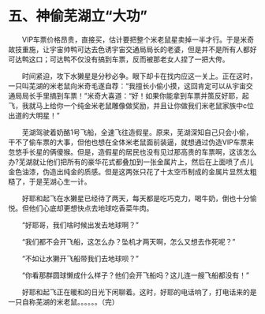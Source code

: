 # 五、神偷芜湖立“大功”
&emsp;&emsp;VIP车票价格昂贵，直接买，估计要把整个米老鼠星卖掉一半才行。于是米奇故技重施，让宇宙帅鸭可达去色诱宇宙交通局局长的老婆，但是并不是所有人都好可达鸭这口；可达鸭不仅没有搞到车票，反而被那老女人捏了一把大侉。

&emsp;&emsp;时间紧迫，攻下水獭星是分秒必争。眼下却卡在找内应这一关上。正在这时，一只叫芜湖的米老鼠向米奇毛遂自荐：“我擅长小偷小摸，这回肯定可以从宇宙交通局局长手里搞到车票！”米奇大喜道：“好！如果你能拿到车票并策反好耶，起飞，我就马上给你一个纯金米老鼠雕像做奖励，并且让你做我们米老鼠家族中c位出道的大明星！”

&emsp;&emsp;芜湖驾驶着奶酪1号飞船，全速飞往造假星。原来，芜湖深知自己只会小偷，干不了偷车票的大事，但他也想在全体米老鼠面前装逼，就想通过伪造VIP车票来忽悠手长星的俩傻猴。但是，造假星的居民也没有见过那高贵的车票啊，这该怎么办?芜湖就让他们把所有的豪华花式都叠加到一张金属片上，然后在上面喷了点儿金色油漆，伪造出纯金的质感。但是这两张只花了十太空币制成的金属片显然太粗糙了，于是芜湖心生一计。

&emsp;&emsp;好耶和起飞在水獭星已经待了两天，每天都是吃巧克力，喝牛奶，倒也十分愉悦。但他们心底却更想快点去地球吃香菜牛肉。

&emsp;&emsp;“好耶哥，我们啥时候出发去地球啊？”

&emsp;&emsp;“我们都不会开飞船，这怎么办？坠机才两天啊，怎么又想去作死呢？”

&emsp;&emsp;“不如让水獭开飞船带我们去地球呗？”

&emsp;&emsp;“你看那群圆球懒成什么样子？他们会开飞船吗？这儿连一艘飞船都没有！”

&emsp;&emsp;好耶和起飞正在暖和的日光下闲聊着。这时，好耶的电话响了，打电话来的是一只自称芜湖的米老鼠。。。。。。（完）
